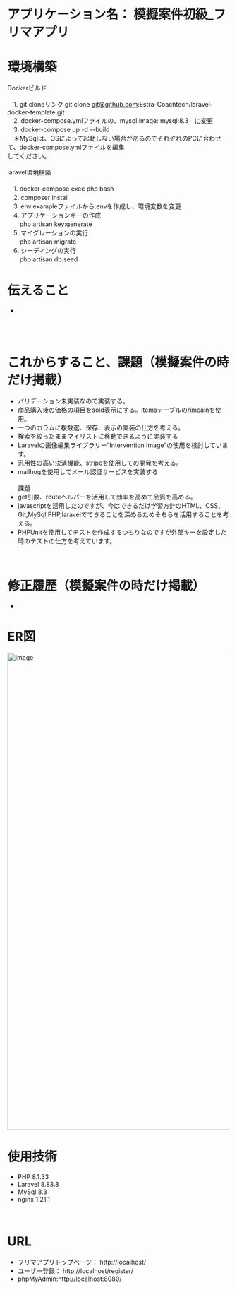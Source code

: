 # アプリケーション名： 模擬案件初級_フリマアプリ
# 環境構築
Dockerビルド
<br>
<br>
　1\. git cloneリンク git clone git@github.com:Estra-Coachtech/laravel-docker-template.git
<br>
　2\. docker-compose.ymlファイルの、mysql:image: mysql:8.3　に変更
<br>
　3\. docker-compose up -d --build
<br>
　＊MySqlは、OSによって起動しない場合があるのでそれぞれのPCに合わせて、docker-compose.ymlファイルを編集
<br>してください。
  <br>
  <br>
laravel環境構築
<br>
<br>
　1\. docker-compose exec php bash
<br>
　2\. composer install
<br>
　3\. env.exampleファイルから.envを作成し、環境変数を変更
<br>
　4\. アプリケーションキーの作成<br>
　　php artisan key:generate
<br>
　5\. マイグレーションの実行<br>
　　php artisan migrate
<br>
　6\. シーディングの実行<br>
　　php artisan db:seed
<br>

# 伝えること<br>
- 
<br>

<br>

# これからすること、課題（模擬案件の時だけ掲載）<br>
- バリデーション未実装なので実装する。<br>
- 商品購入後の価格の項目をsold表示にする。itemsテーブルのrimeainを使用。<br>
- 一つのカラムに複数選、保存、表示の実装の仕方を考える。<br>
- 検索を絞ったままマイリストに移動できるように実装する<br>
- Laravelの画像編集ライブラリー”Intervention Image”の使用を検討しています。<br>
- 汎用性の高い決済機能、stripeを使用しての開発を考える。<br>
- mailhogを使用してメール認証サービスを実装する<br><br>
課題<br>
- get引数、routeヘルパーを活用して効率を高めて品質を高める。<br>
- javascriptを活用したのですが、今はできるだけ学習方針のHTML、CSS、Git,MySql,PHP,laravelでできることを深めるためそちらを活用することを考える。<br>
- PHPUnitを使用してテストを作成するつもりなのですが外部キーを設定した時のテストの仕方を考えています。<br>


<br>

# 修正履歴（模擬案件の時だけ掲載）<br>
- 

# ER図<br>
<img width="1920" height="1080" alt="Image" src="https://github.com/user-attachments/assets/0403421b-5f2b-4821-9187-6e1b8c62befc" />

# 使用技術<br>
  - PHP 8.1.33
  - Laravel 8.83.8
  - MySql 8.3
  - nginx 1.21.1
<br>

# URL<br>
  - フリマアプリトップページ： http://localhost/
  - ユーザー登録： http://localhost/register/
  - phpMyAdmin:http://localhost:8080/
